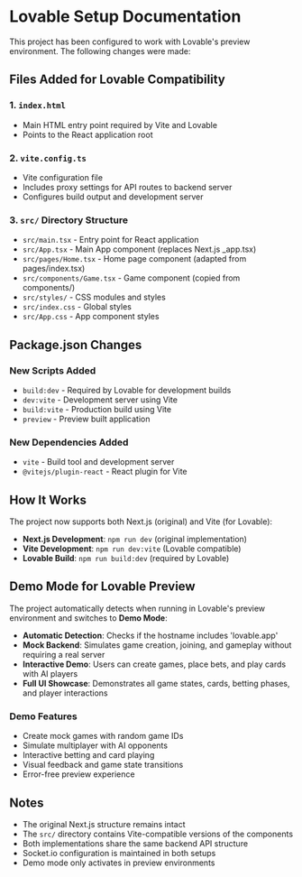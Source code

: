 # Lovable Setup Documentation

This project has been configured to work with Lovable's preview environment. The following changes were made:

## Files Added for Lovable Compatibility

### 1. `index.html`
- Main HTML entry point required by Vite and Lovable
- Points to the React application root

### 2. `vite.config.ts`
- Vite configuration file
- Includes proxy settings for API routes to backend server
- Configures build output and development server

### 3. `src/` Directory Structure
- `src/main.tsx` - Entry point for React application
- `src/App.tsx` - Main App component (replaces Next.js _app.tsx)
- `src/pages/Home.tsx` - Home page component (adapted from pages/index.tsx)
- `src/components/Game.tsx` - Game component (copied from components/)
- `src/styles/` - CSS modules and styles
- `src/index.css` - Global styles
- `src/App.css` - App component styles

## Package.json Changes

### New Scripts Added
- `build:dev` - Required by Lovable for development builds
- `dev:vite` - Development server using Vite
- `build:vite` - Production build using Vite
- `preview` - Preview built application

### New Dependencies Added
- `vite` - Build tool and development server
- `@vitejs/plugin-react` - React plugin for Vite

## How It Works

The project now supports both Next.js (original) and Vite (for Lovable):

- **Next.js Development**: `npm run dev` (original implementation)
- **Vite Development**: `npm run dev:vite` (Lovable compatible)
- **Lovable Build**: `npm run build:dev` (required by Lovable)

## Demo Mode for Lovable Preview

The project automatically detects when running in Lovable's preview environment and switches to **Demo Mode**:

- **Automatic Detection**: Checks if the hostname includes 'lovable.app' 
- **Mock Backend**: Simulates game creation, joining, and gameplay without requiring a real server
- **Interactive Demo**: Users can create games, place bets, and play cards with AI players
- **Full UI Showcase**: Demonstrates all game states, cards, betting phases, and player interactions

### Demo Features
- Create mock games with random game IDs
- Simulate multiplayer with AI opponents  
- Interactive betting and card playing
- Visual feedback and game state transitions
- Error-free preview experience

## Notes

- The original Next.js structure remains intact
- The `src/` directory contains Vite-compatible versions of the components
- Both implementations share the same backend API structure
- Socket.io configuration is maintained in both setups
- Demo mode only activates in preview environments 